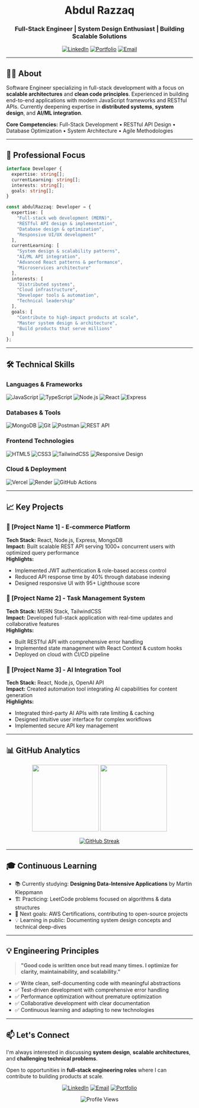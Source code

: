 <div align="center">

# Abdul Razzaq
### Full-Stack Engineer | System Design Enthusiast | Building Scalable Solutions

[![LinkedIn](https://img.shields.io/badge/LinkedIn-0077B5?style=flat&logo=linkedin)](https://linkedin.com/in/abdulrazzaq)
[![Portfolio](https://img.shields.io/badge/Portfolio-000000?style=flat&logo=vercel)](https://abdulrazzaq.dev)
[![Email](https://img.shields.io/badge/Email-EA4335?style=flat&logo=gmail&logoColor=white)](mailto:abdulrazzaq@example.com)

</div>

---

## 👨‍💻 About

Software Engineer specializing in full-stack development with a focus on **scalable architectures** and **clean code principles**. Experienced in building end-to-end applications with modern JavaScript frameworks and RESTful APIs. Currently deepening expertise in **distributed systems**, **system design**, and **AI/ML integration**.

**Core Competencies:** Full-Stack Development • RESTful API Design • Database Optimization • System Architecture • Agile Methodologies

---

## 🎯 Professional Focus

```typescript
interface Developer {
  expertise: string[];
  currentLearning: string[];
  interests: string[];
  goals: string[];
}

const abdulRazzaq: Developer = {
  expertise: [
    "Full-stack web development (MERN)",
    "RESTful API design & implementation",
    "Database design & optimization",
    "Responsive UI/UX development"
  ],
  currentLearning: [
    "System design & scalability patterns",
    "AI/ML API integration",
    "Advanced React patterns & performance",
    "Microservices architecture"
  ],
  interests: [
    "Distributed systems",
    "Cloud infrastructure",
    "Developer tools & automation",
    "Technical leadership"
  ],
  goals: [
    "Contribute to high-impact products at scale",
    "Master system design & architecture",
    "Build products that serve millions"
  ]
};
```

---

## 🛠️ Technical Skills

### Languages & Frameworks
![JavaScript](https://img.shields.io/badge/JavaScript-ES6+-F7DF1E?style=flat&logo=javascript&logoColor=black)
![TypeScript](https://img.shields.io/badge/TypeScript-Learning-3178C6?style=flat&logo=typescript&logoColor=white)
![Node.js](https://img.shields.io/badge/Node.js-339933?style=flat&logo=node.js&logoColor=white)
![React](https://img.shields.io/badge/React-61DAFB?style=flat&logo=react&logoColor=black)
![Express](https://img.shields.io/badge/Express.js-000000?style=flat&logo=express&logoColor=white)

### Databases & Tools
![MongoDB](https://img.shields.io/badge/MongoDB-47A248?style=flat&logo=mongodb&logoColor=white)
![Git](https://img.shields.io/badge/Git-F05032?style=flat&logo=git&logoColor=white)
![Postman](https://img.shields.io/badge/Postman-FF6C37?style=flat&logo=postman&logoColor=white)
![REST API](https://img.shields.io/badge/REST_API-009688?style=flat&logo=fastapi&logoColor=white)

### Frontend Technologies
![HTML5](https://img.shields.io/badge/HTML5-E34F26?style=flat&logo=html5&logoColor=white)
![CSS3](https://img.shields.io/badge/CSS3-1572B6?style=flat&logo=css3&logoColor=white)
![TailwindCSS](https://img.shields.io/badge/Tailwind-38B2AC?style=flat&logo=tailwind-css&logoColor=white)
![Responsive Design](https://img.shields.io/badge/Responsive_Design-0A0A0A?style=flat&logo=css3&logoColor=white)

### Cloud & Deployment
![Vercel](https://img.shields.io/badge/Vercel-000000?style=flat&logo=vercel&logoColor=white)
![Render](https://img.shields.io/badge/Render-46E3B7?style=flat&logo=render&logoColor=white)
![GitHub Actions](https://img.shields.io/badge/GitHub_Actions-2088FF?style=flat&logo=github-actions&logoColor=white)

---

## 📈 Key Projects

### 🚀 [Project Name 1] - E-commerce Platform
**Tech Stack:** React, Node.js, Express, MongoDB  
**Impact:** Built scalable REST API serving 1000+ concurrent users with optimized query performance  
**Highlights:**
- Implemented JWT authentication & role-based access control
- Reduced API response time by 40% through database indexing
- Designed responsive UI with 95+ Lighthouse score

### 💼 [Project Name 2] - Task Management System
**Tech Stack:** MERN Stack, TailwindCSS  
**Impact:** Developed full-stack application with real-time updates and collaborative features  
**Highlights:**
- Built RESTful API with comprehensive error handling
- Implemented state management with React Context & custom hooks
- Deployed on cloud with CI/CD pipeline

### 🤖 [Project Name 3] - AI Integration Tool
**Tech Stack:** React, Node.js, OpenAI API  
**Impact:** Created automation tool integrating AI capabilities for content generation  
**Highlights:**
- Integrated third-party AI APIs with rate limiting & caching
- Designed intuitive user interface for complex workflows
- Implemented secure API key management

---

## 📊 GitHub Analytics

<div align="center">

<img height="180em" src="https://github-readme-stats.vercel.app/api?username=abdulrazzaq&show_icons=true&theme=github_dark&include_all_commits=true&count_private=true&hide_border=true&bg_color=0d1117"/>
<img height="180em" src="https://github-readme-stats.vercel.app/api/top-langs/?username=abdulrazzaq&layout=compact&theme=github_dark&hide_border=true&bg_color=0d1117"/>

</div>

<div align="center">

[![GitHub Streak](https://github-readme-streak-stats.herokuapp.com/?user=abdulrazzaq&theme=dark&hide_border=true&background=0d1117)](https://git.io/streak-stats)

</div>

---

## 🎓 Continuous Learning

- 📚 Currently studying: **Designing Data-Intensive Applications** by Martin Kleppmann
- 🏗️ Practicing: LeetCode problems focused on algorithms & data structures
- 🎯 Next goals: AWS Certifications, contributing to open-source projects
- 💡 Learning in public: Documenting system design concepts and technical deep-dives

---

## 💡 Engineering Principles

> **"Good code is written once but read many times. I optimize for clarity, maintainability, and scalability."**

- ✅ Write clean, self-documenting code with meaningful abstractions
- ✅ Test-driven development with comprehensive error handling
- ✅ Performance optimization without premature optimization
- ✅ Collaborative development with clear documentation
- ✅ Continuous learning and adapting to new technologies

---

## 📫 Let's Connect

I'm always interested in discussing **system design**, **scalable architectures**, and **challenging technical problems**. 

Open to opportunities in **full-stack engineering roles** where I can contribute to building products at scale.

<div align="center">

[![LinkedIn](https://img.shields.io/badge/LinkedIn-Connect-0077B5?style=for-the-badge&logo=linkedin)](https://linkedin.com/in/abdulrazzaq)
[![Email](https://img.shields.io/badge/Email-Let's_Talk-EA4335?style=for-the-badge&logo=gmail&logoColor=white)](mailto:abdulrazzaq@example.com)
[![Portfolio](https://img.shields.io/badge/Portfolio-View_Work-000000?style=for-the-badge&logo=vercel)](https://abdulrazzaq.dev)

![Profile Views](https://komarev.com/ghpvc/?username=abdulrazzaq&color=0e75b6&style=flat)

</div>
